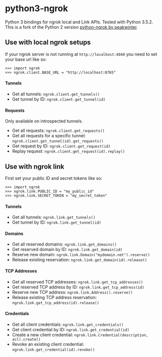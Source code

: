 # python3-ngrok

Python 3 bindings for ngrok local and Link APIs. Tested with Python 3.5.2. This is a fork of the Python 2 version [python-ngrok by peakwinter](https://github.com/peakwinter/python-ngrok).


## Use with local ngrok setups

If your ngrok server is not running at `http://localhost:4040` you need to set your base url like so:
```
>>> import ngrok
>>> ngrok.client.BASE_URL = "http://localhost:8765"
```

#### Tunnels
- Get all tunnels: `ngrok.client.get_tunnels()`
- Get tunnel by ID: `ngrok.client.get_tunnel(id)`

#### Requests
Only available on introspected tunnels.
- Get all requests: `ngrok.client.get_requests()`
- Get all requests for a specific tunnel: `ngrok.client.get_tunnel(id).get_requests()`
- Get request by ID: `ngrok.client.get_request(id)`
- Replay request: `ngrok.client.get_request(id).replay()`


## Use with ngrok link

First set your public ID and secret tokens like so:

```
>>> import ngrok
>>> ngrok.link.PUBLIC_ID = "my_public_id"
>>> ngrok.link.SECRET_TOKEN = "my_secret_token"
```

#### Tunnels
 - Get all tunnels: `ngrok.link.get_tunnels()`
 - Get tunnel by ID: `ngrok.link.get_tunnel(id)`

#### Domains
 - Get all reserved domains: `ngrok.link.get_domains()`
 - Get reserved domain by ID: `ngrok.link.get_domain(id)`
 - Reserve new domain: `ngrok.link.Domain("mydomain.net").reserve()`
 - Release existing reservation: `ngrok.link.get_domain(id).release()`

#### TCP Addresses
 - Get all reserved TCP addresses: `ngrok.link.get_tcp_addresses()`
 - Get reserved TCP address by ID: `ngrok.link.get_tcp_address(id)`
 - Reserve new TCP address: `ngrok.link.Address().reserve()`
 - Release existing TCP address reservation: `ngrok.link.get_tcp_address(id).release()`

#### Credentials
 - Get all client credentials: `ngrok.link.get_credentials()`
 - Get client credential by ID: `ngrok.link.get_credential(id)`
 - Create a new client credential: `ngrok.link.Credential(description, acl).create()`
 - Revoke an existing client credential: `ngrok.link.get_credential(id).revoke()`
